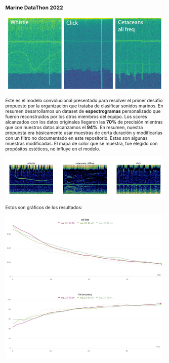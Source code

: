 ### Marine DataThon 2022
![](imagenes/portada.jpg)

Este es el modelo convolucional presentado para resolver el primer desafío propuesto por la organización que trataba de clasificar sonidos marinos. En resumen desarrollamos un dataset de __espectrogramas__ personalizado que fueron reconstruidos por los otros miembros del equipo.
Los scores alcanzados con los datos originales llegaron las __70%__ de precisión mientras que con nuestros datos alcanzamos el __94%__. En resumen, nuestra propuesta era básicamente usar muestras de corta duración y modificarlas con un filtro no documentado en este repositorio.
Estas son algunas muestras modificadas. El mapa de color que se muestra, fue elegido con propósitos estéticos, no influye en el modelo.

![](imagenes/muestras.jpg)

Estos son gráficos de los resultados:

![](imagenes/resultados.jpg)
